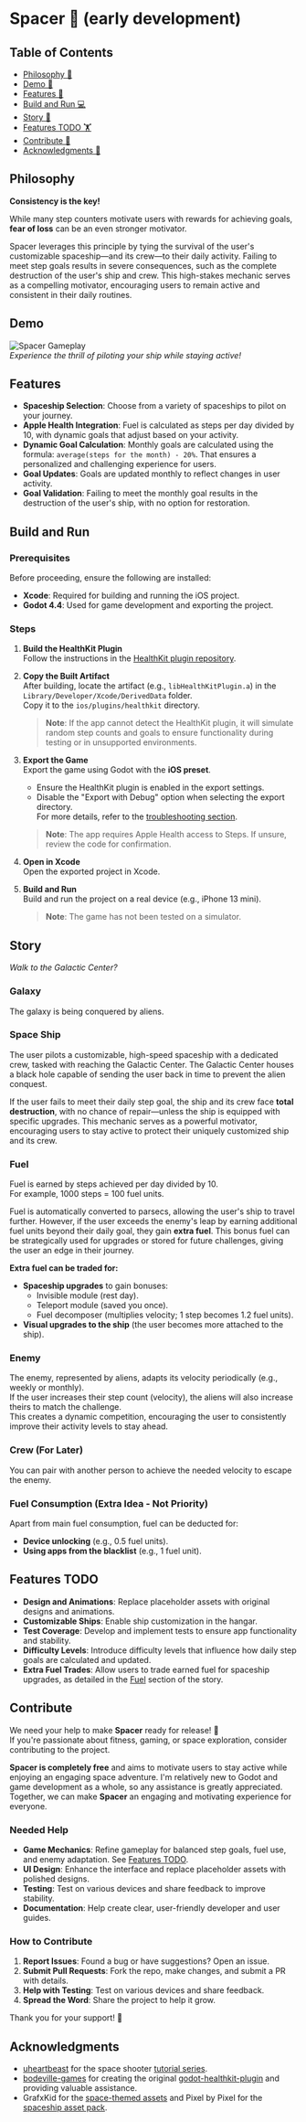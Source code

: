 # Spacer 🚀 (early development) 

## Table of Contents
- [Philosophy 🤔](#philosophy)
- [Demo 🎥](#demo)
- [Features 🌟](#features)
- [Build and Run 💻](#build-and-run)
- [Story 📖](#story)
- [Features TODO 🏋️](#features-todo)
- [Contribute 🙌](#contribute)
- [Acknowledgments 🙇](#acknowledgments)

## Philosophy

**Consistency is the key!**

While many step counters motivate users with rewards for achieving goals, **fear of loss** can be an even stronger motivator.  

Spacer leverages this principle by tying the survival of the user's customizable spaceship—and its crew—to their daily activity. Failing to meet step goals results in severe consequences, such as the complete destruction of the user's ship and crew. This high-stakes mechanic serves as a compelling motivator, encouraging users to remain active and consistent in their daily routines.

## Demo

![Spacer Gameplay](./docs/spacer.gif)  
*Experience the thrill of piloting your ship while staying active!*

## Features

- **Spaceship Selection**: Choose from a variety of spaceships to pilot on your journey.
- **Apple Health Integration**: Fuel is calculated as steps per day divided by 10, with dynamic goals that adjust based on your activity.
- **Dynamic Goal Calculation**: Monthly goals are calculated using the formula: `average(steps for the month) - 20%`. That ensures a personalized and challenging experience for users.
- **Goal Updates**: Goals are updated monthly to reflect changes in user activity.
- **Goal Validation**: Failing to meet the monthly goal results in the destruction of the user's ship, with no option for restoration.

## Build and Run

### Prerequisites
Before proceeding, ensure the following are installed:
- **Xcode**: Required for building and running the iOS project.
- **Godot 4.4**: Used for game development and exporting the project.

### Steps

1. **Build the HealthKit Plugin**  
   Follow the instructions in the [HealthKit plugin repository](https://github.com/slowestmonkey/godot-healthkit-plugin).

2. **Copy the Built Artifact**  
   After building, locate the artifact (e.g., `libHealthKitPlugin.a`) in the `Library/Developer/Xcode/DerivedData` folder.  
   Copy it to the `ios/plugins/healthkit` directory.  
   > **Note**: If the app cannot detect the HealthKit plugin, it will simulate random step counts and goals to ensure functionality during testing or in unsupported environments.

3. **Export the Game**  
   Export the game using Godot with the **iOS preset**.  
   - Ensure the HealthKit plugin is enabled in the export settings.  
   - Disable the "Export with Debug" option when selecting the export directory.  
   For more details, refer to the [troubleshooting section](https://github.com/slowestmonkey/godot-healthkit-plugin?tab=readme-ov-file#troubleshooting).  
   > **Note**: The app requires Apple Health access to Steps. If unsure, review the code for confirmation.

4. **Open in Xcode**  
   Open the exported project in Xcode.

5. **Build and Run**  
   Build and run the project on a real device (e.g., iPhone 13 mini).  
   > **Note**: The game has not been tested on a simulator.

## Story

*Walk to the Galactic Center?*

### Galaxy

The galaxy is being conquered by aliens.

### Space Ship

The user pilots a customizable, high-speed spaceship with a dedicated crew, tasked with reaching the Galactic Center. The Galactic Center houses a black hole capable of sending the user back in time to prevent the alien conquest.  

If the user fails to meet their daily step goal, the ship and its crew face **total destruction**, with no chance of repair—unless the ship is equipped with specific upgrades. This mechanic serves as a powerful motivator, encouraging users to stay active to protect their uniquely customized ship and its crew.

### Fuel

Fuel is earned by steps achieved per day divided by 10.  
For example, 1000 steps = 100 fuel units.  

Fuel is automatically converted to parsecs, allowing the user's ship to travel further. However, if the user exceeds the enemy's leap by earning additional fuel units beyond their daily goal, they gain **extra fuel**. This bonus fuel can be strategically used for upgrades or stored for future challenges, giving the user an edge in their journey.

**Extra fuel can be traded for:**
- **Spaceship upgrades** to gain bonuses:
  - Invisible module (rest day).
  - Teleport module (saved you once).
  - Fuel decomposer (multiplies velocity; 1 step becomes 1.2 fuel units).
- **Visual upgrades to the ship** (the user becomes more attached to the ship).

### Enemy

The enemy, represented by aliens, adapts its velocity periodically (e.g., weekly or monthly).  
If the user increases their step count (velocity), the aliens will also increase theirs to match the challenge.  
This creates a dynamic competition, encouraging the user to consistently improve their activity levels to stay ahead.

### Crew (For Later)

You can pair with another person to achieve the needed velocity to escape the enemy.

### Fuel Consumption (Extra Idea - Not Priority)

Apart from main fuel consumption, fuel can be deducted for:
- **Device unlocking** (e.g., 0.5 fuel units).
- **Using apps from the blacklist** (e.g., 1 fuel unit).

## Features TODO
- **Design and Animations**: Replace placeholder assets with original designs and animations.
- **Customizable Ships**: Enable ship customization in the hangar.
- **Test Coverage**: Develop and implement tests to ensure app functionality and stability.
- **Difficulty Levels**: Introduce difficulty levels that influence how daily step goals are calculated and updated.
- **Extra Fuel Trades**: Allow users to trade earned fuel for spaceship upgrades, as detailed in the [Fuel](#fuel) section of the story.

## Contribute
We need your help to make **Spacer** ready for release! 🚀  
If you're passionate about fitness, gaming, or space exploration, consider contributing to the project.  

**Spacer is completely free** and aims to motivate users to stay active while enjoying an engaging space adventure. I'm relatively new to Godot and game development as a whole, so any assistance is greatly appreciated. Together, we can make **Spacer** an engaging and motivating experience for everyone.  

### Needed Help
- **Game Mechanics**: Refine gameplay for balanced step goals, fuel use, and enemy adaptation. See [Features TODO](#features-todo).
- **UI Design**: Enhance the interface and replace placeholder assets with polished designs.
- **Testing**: Test on various devices and share feedback to improve stability.
- **Documentation**: Help create clear, user-friendly developer and user guides.

### How to Contribute

1. **Report Issues**: Found a bug or have suggestions? Open an issue.  
2. **Submit Pull Requests**: Fork the repo, make changes, and submit a PR with details.  
3. **Help with Testing**: Test on various devices and share feedback.  
4. **Spread the Word**: Share the project to help it grow.

Thank you for your support! 🙇

## Acknowledgments

- [uheartbeast](https://github.com/uheartbeast) for the space shooter [tutorial series](https://www.youtube.com/watch?v=zUeLesdL7lE&list=PL9FzW-m48fn09w6j8NowI_pSBVcsb3V78).
- [bodeville-games](https://github.com/bodeville-games) for creating the original [godot-healthkit-plugin](https://github.com/bodeville-games/godot-healthkit-plugin) and providing valuable assistance.
- GrafxKid for the [space-themed assets](https://opengameart.org/content/arcade-space-shooter-game-assets) and Pixel by Pixel for the [spaceship asset pack](https://pixel-by-pixel.itch.io/alcwilliam-space-ship-pack).
